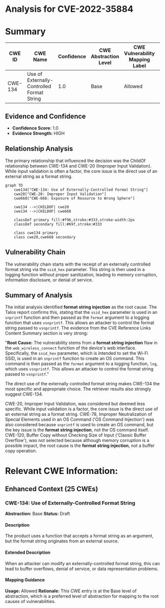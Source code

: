 # Analysis for CVE-2022-35884

# Summary
| CWE ID | CWE Name | Confidence | CWE Abstraction Level | CWE Vulnerability Mapping Label | CWE-Vulnerability Mapping Notes |
|---|---|---|---|---|---|
| CWE-134 | Use of Externally-Controlled Format String | 1.0 | Base | Allowed | Primary CWE |

## Evidence and Confidence

*   **Confidence Score:** 1.0
*   **Evidence Strength:** HIGH

## Relationship Analysis
The primary relationship that influenced the decision was the ChildOf relationship between CWE-134 and CWE-20 (Improper Input Validation). While input validation is often a factor, the core issue is the direct use of an external string as a format string.

```mermaid
graph TD
    cwe134["CWE-134: Use of Externally-Controlled Format String"]
    cwe20["CWE-20: Improper Input Validation"]
    cwe668["CWE-668: Exposure of Resource to Wrong Sphere"]
    
    cwe134 -->|CHILDOF| cwe20
    cwe134 -->|CHILDOF| cwe668

    classDef primary fill:#f96,stroke:#333,stroke-width:2px
    classDef secondary fill:#69f,stroke:#333
    
    class cwe134 primary
    class cwe20,cwe668 secondary
```

## Vulnerability Chain
The vulnerability chain starts with the receipt of an externally controlled format string via the `ssid_hex` parameter. This string is then used in a logging function without proper sanitization, leading to memory corruption, information disclosure, or denial of service.

## Summary of Analysis
The initial analysis identified **format string injection** as the root cause. The Talos report confirms this, stating that the `ssid_hex` parameter is used in an `snprintf` function and then passed as the `format` argument to a logging function that uses `vsnprintf`. This allows an attacker to control the format string passed to `vsnprintf`. The evidence from the CVE Reference Links Content Summary section is very strong:

"**Root Cause:** The vulnerability stems from a **format string injection** flaw in the `web_wireless_connect` function of the device's web interface. Specifically, the `ssid_hex` parameter, which is intended to set the Wi-Fi SSID, is used in an `snprintf` function to create an OS command. This command is then passed as the `format` argument to a logging function, `log`, which uses `vsnprintf`. This allows an attacker to control the format string passed to `vsnprintf`."

The direct use of the externally controlled format string makes CWE-134 the most specific and appropriate choice. The retriever results also strongly suggest CWE-134.

CWE-20, Improper Input Validation, was considered but deemed less specific. While input validation is a factor, the core issue is the direct use of an external string as a format string. CWE-78, Improper Neutralization of Special Elements used in an OS Command ('OS Command Injection') was also considered because `snprintf` is used to create an OS command, but the key issue is the **format string injection**, not the OS command itself.
CWE-120, Buffer Copy without Checking Size of Input ('Classic Buffer Overflow'), was not selected because although memory corruption is a possible impact, the root cause is the **format string injection**, not a buffer copy operation.

# Relevant CWE Information:

## Enhanced Context (25 CWEs)

### CWE-134: Use of Externally-Controlled Format String
**Abstraction:** Base
**Status:** Draft

#### Description
The product uses a function that accepts a format string as an argument, but the format string originates from an external source.

#### Extended Description
When an attacker can modify an externally-controlled format string, this can lead to buffer overflows, denial of service, or data representation problems.

#### Mapping Guidance
**Usage:** Allowed
**Rationale:** This CWE entry is at the Base level of abstraction, which is a preferred level of abstraction for mapping to the root causes of vulnerabilities.